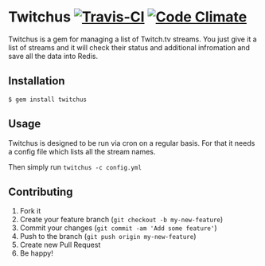 # Twitchus [![Travis-CI](https://secure.travis-ci.org/darthdeus/twitchus.png)](http://travis-ci.org/#!/darthdeus/twitchus) [![Code Climate](https://codeclimate.com/badge.png)](https://codeclimate.com/github/darthdeus/twitchus)

Twitchus is a gem for managing a list of Twitch.tv streams.
You just give it a list of streams and it will check their status
and additional infromation and save all the data into Redis.

## Installation

    $ gem install twitchus

## Usage

Twitchus is designed to be run via cron on a regular basis. For that
it needs a config file which lists all the stream names.

Then simply run `twitchus -c config.yml`

## Contributing

1. Fork it
2. Create your feature branch (`git checkout -b my-new-feature`)
3. Commit your changes (`git commit -am 'Add some feature'`)
4. Push to the branch (`git push origin my-new-feature`)
5. Create new Pull Request
6. Be happy!
